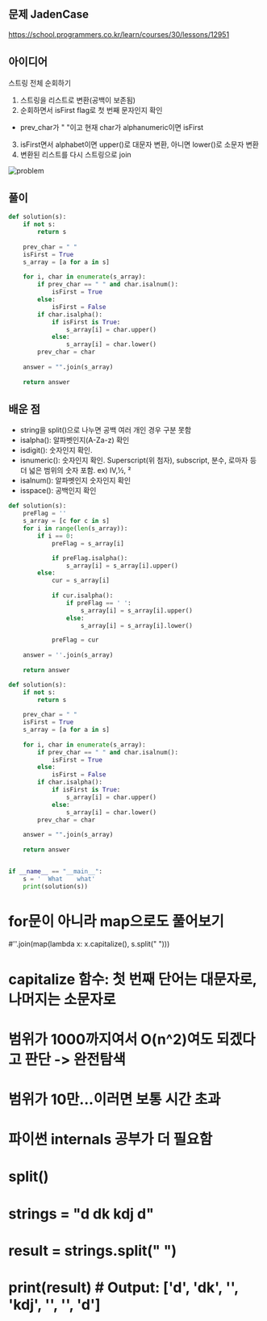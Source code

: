 ## 문제 JadenCase
https://school.programmers.co.kr/learn/courses/30/lessons/12951


## 아이디어
스트링 전체 순회하기
1. 스트링을 리스트로 변환(공백이 보존됨)
2. 순회하면서 isFirst flag로 첫 번째 문자인지 확인
- prev_char가 " "이고 현재 char가 alphanumeric이면 isFirst
3. isFirst면서 alphabet이면 upper()로 대문자 변환,
아니면 lower()로 소문자 변환
4. 변환된 리스트를 다시 스트링으로 join

![problem](jadencase.jpeg)

## 풀이
```python
def solution(s):
    if not s:
        return s
    
    prev_char = " "
    isFirst = True
    s_array = [a for a in s]
    
    for i, char in enumerate(s_array):
        if prev_char == " " and char.isalnum():
            isFirst = True
        else:
            isFirst = False
        if char.isalpha():
            if isFirst is True:
                s_array[i] = char.upper()
            else:
                s_array[i] = char.lower()
        prev_char = char
    
    answer = "".join(s_array)
        
    return answer
```

## 배운 점
- string을 split()으로 나누면 공백 여러 개인 경우 구분 못함
- isalpha(): 알파벳인지(A-Za-z) 확인
- isdigit(): 숫자인지 확인. 
- isnumeric(): 숫자인지 확인. Superscript(위 첨자), subscript, 분수, 로마자 등 더 넓은 범위의 숫자 포함. ex) Ⅳ,½, ²
- isalnum(): 알파벳인지 숫자인지 확인
- isspace(): 공백인지 확인


```python
def solution(s):
    preFlag = ''
    s_array = [c for c in s]
    for i in range(len(s_array)):
        if i == 0:
            preFlag = s_array[i]

            if preFlag.isalpha():
                s_array[i] = s_array[i].upper()
        else:
            cur = s_array[i]
            
            if cur.isalpha():
                if preFlag == ' ':
                    s_array[i] = s_array[i].upper()
                else:
                    s_array[i] = s_array[i].lower()

            preFlag = cur
            
    answer = ''.join(s_array)
        
    return answer

def solution(s):
    if not s:
        return s
    
    prev_char = " "
    isFirst = True
    s_array = [a for a in s]
    
    for i, char in enumerate(s_array):
        if prev_char == " " and char.isalnum():
            isFirst = True
        else:
            isFirst = False
        if char.isalpha():
            if isFirst is True:
                s_array[i] = char.upper()
            else:
                s_array[i] = char.lower()
        prev_char = char
    
    answer = "".join(s_array)
        
    return answer


if __name__ == "__main__":
    s = '  What    what'
    print(solution(s))
```

# for문이 아니라 map으로도 풀어보기
#''.join(map(lambda x: x.capitalize(), s.split(" ")))

# capitalize 함수: 첫 번째 단어는 대문자로, 나머지는 소문자로
# 범위가 1000까지여서 O(n^2)여도 되겠다고 판단 -> 완전탐색
# 범위가 10만...이러면 보통 시간 초과

# 파이썬 internals 공부가 더 필요함
# split()
# strings = "d dk  kdj   d"
# result = strings.split(" ")
# print(result)  # Output: ['d', 'dk', '', 'kdj', '', '', 'd']
